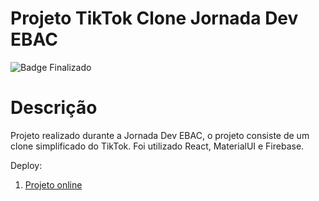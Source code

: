<h1>Projeto TikTok Clone Jornada Dev EBAC</h1>

![Badge Finalizado](http://img.shields.io/static/v1?label=STATUS&message=FINALIZADO%20&color=GREEN&style=for-the-badge)

# Descrição

Projeto realizado durante a Jornada Dev EBAC, o projeto consiste de um clone simplificado do TikTok. Foi utilizado React, MaterialUI e Firebase.

Deploy:
1. [Projeto online](https://tiktok-clone-32b57.web.app/)
